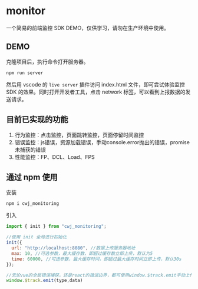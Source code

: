 # monitor

一个简易的前端监控 SDK DEMO，仅供学习，请勿在生产环境中使用。

## DEMO

克隆项目后，执行命令打开服务器。

```
npm run server
```

然后用 vscode 的 `live server` 插件访问 index.html 文件，即可尝试体验监控 SDK 的效果。同时打开开发者工具，点击 network 标签，可以看到上报数据的发送请求。

## 目前已实现的功能

1. 行为监控：点击监控，页面跳转监控，页面停留时间监控
2. 错误监控：js错误，资源加载错误，手动console.error抛出的错误，promise未捕获的错误
3. 性能监控：FP、DCL、Load、FPS

## 通过 npm 使用

安装

```
npm i cwj_monitoring
```

引入

```js
import { init } from "cwj_monitoring";

//使用 init 全局进行初始化
init({ 
  url: "http://localhost:8080", //数据上传服务器地址
  max: 10, //可选参数，最大缓存数，即超过缓存数立即上传，默认为5
  time: 60000, //可选参数，最大缓存时间，即超过最大缓存时间立即上传，默认30s
});

//无论vue的全局错误捕获，还是react的错误边界，都可使用window.$track.emit手动上传错误
window.$track.emit(type,data)
```
